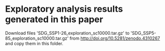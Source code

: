 # Exploratory analysis results generated in this paper

Download files 'SDG_SSP1-26_exploration_sc10000.tar.gz' to 'SDG_SSP5-85_exploration_sc10000.tar.gz' from http://doi.org/10.5281/zenodo.4310267 and copy them in this folder.
